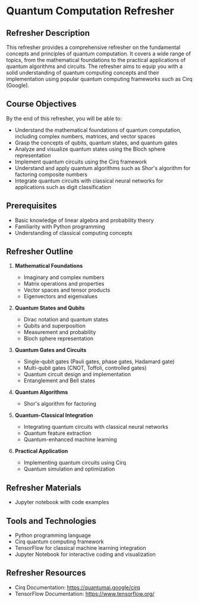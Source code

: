 # Quantum Computation Refresher

## Refresher Description
This refresher provides a comprehensive refresher on the fundamental concepts and principles of quantum computation. It covers a wide range of topics, from the mathematical foundations to the practical applications of quantum algorithms and circuits. The refresher aims to equip you with a solid understanding of quantum computing concepts and their implementation using popular quantum computing frameworks such as Cirq (Google).

## Course Objectives
By the end of this refresher, you will be able to:
- Understand the mathematical foundations of quantum computation, including complex numbers, matrices, and vector spaces
- Grasp the concepts of qubits, quantum states, and quantum gates
- Analyze and visualize quantum states using the Bloch sphere representation
- Implement quantum circuits using the Cirq framework
- Understand and apply quantum algorithms such as Shor's algorithm for factoring composite numbers
- Integrate quantum circuits with classical neural networks for applications such as digit classification

## Prerequisites
- Basic knowledge of linear algebra and probability theory
- Familiarity with Python programming
- Understanding of classical computing concepts

## Refresher Outline
1. **Mathematical Foundations**
   - Imaginary and complex numbers
   - Matrix operations and properties
   - Vector spaces and tensor products
   - Eigenvectors and eigenvalues

2. **Quantum States and Qubits**
   - Dirac notation and quantum states
   - Qubits and superposition
   - Measurement and probability
   - Bloch sphere representation

3. **Quantum Gates and Circuits**
   - Single-qubit gates (Pauli gates, phase gates, Hadamard gate)
   - Multi-qubit gates (CNOT, Toffoli, controlled gates)
   - Quantum circuit design and implementation
   - Entanglement and Bell states

4. **Quantum Algorithms**
   - Shor's algorithm for factoring

5. **Quantum-Classical Integration**
   - Integrating quantum circuits with classical neural networks
   - Quantum feature extraction
   - Quantum-enhanced machine learning

6. **Practical Application**
   - Implementing quantum circuits using Cirq
   - Quantum simulation and optimization

## Refresher Materials
- Jupyter notebook with code examples

## Tools and Technologies
- Python programming language
- Cirq quantum computing framework
- TensorFlow for classical machine learning integration
- Jupyter Notebook for interactive coding and visualization

## Refresher Resources
- Cirq Documentation: https://quantumai.google/cirq
- TensorFlow Documentation: https://www.tensorflow.org/
